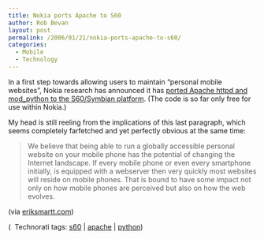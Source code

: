 ```yaml
---
title: Nokia ports Apache to S60
author: Rob Bevan
layout: post
permalink: /2006/01/21/nokia-ports-apache-to-s60/
categories:
  - Mobile
  - Technology
---
```

In a first step towards allowing users to maintain &#8220;personal mobile websites&#8221;, Nokia research has announced it has [ported Apache httpd and mod_python to the S60/Symbian platform][1]. (The code is so far only free for use within Nokia.)

My head is still reeling from the implications of this last paragraph, which seems completely farfetched and yet perfectly obvious at the same time:

> We believe that being able to run a globally accessible personal website on your mobile phone has the potential of changing the Internet landscape. If every mobile phone or even every smartphone initially, is equipped with a webserver then very quickly most websites will reside on mobile phones. That is bound to have some impact not only on how mobile phones are perceived but also on how the web evolves.

(via [eriksmartt.com][2])

<p class="technorati-tags">
  (<img style="float: none; padding: 2px 2px 0 2px;"  src="http://robbevan.com/blog/wp-content/themes/robbevan/images/technorati-small.gif" alt="" /> Technorati tags: <a href="http://technorati.com/tag/s60" rel="tag">s60</a> | <a href="http://technorati.com/tag/apache" rel="tag">apache</a> | <a href="http://technorati.com/tag/python" rel="tag">python</a>)
</p>

 [1]: http://research.nokia.com/research/software/mobile-web-server/index.html
 [2]: http://www.eriksmartt.com/blog/archives/218